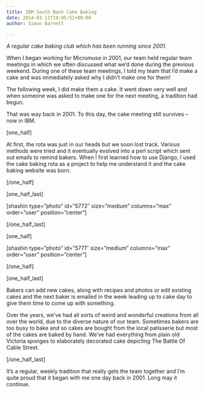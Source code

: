 ```yaml
---
title: IBM South Bank Cake Baking
date: 2014-03-11T19:05:51+00:00
author: Simon Barnett

---
```

_A regular cake baking club which has been running since 2001._

When I began working for Micromuse in 2001, our team held regular team meetings in which we often discussed what we&#8217;d done during the previous weekend. During one of these team meetings, I told my team that I&#8217;d make a cake and was immediately asked why I didn&#8217;t make one for them!

The following week, I did make them a cake. It went down very well and when someone was asked to make one for the next meeting, a tradition had begun.

That was way back in 2001. To this day, the cake meeting still survives &#8211; now in IBM.

[one_half]

At first, the rota was just in our heads but we soon lost track. Various methods were tried and it eventually evolved into a perl script which sent out emails to remind bakers. When I first learned how to use Django, I used the cake baking rota as a project to help me understand it and the cake baking website was born.

[/one_half]

[one\_half\_last]

[shashin type=&#8221;photo&#8221; id=&#8221;5772&#8243; size=&#8221;medium&#8221; columns=&#8221;max&#8221; order=&#8221;user&#8221; position=&#8221;center&#8221;]

[/one\_half\_last]

[one_half]

[shashin type=&#8221;photo&#8221; id=&#8221;5771&#8243; size=&#8221;medium&#8221; columns=&#8221;max&#8221; order=&#8221;user&#8221; position=&#8221;center&#8221;]

[/one_half]

[one\_half\_last]

Bakers can add new cakes, along with recipes and photos or edit existing cakes and the next baker is emailed in the week leading up to cake day to give them time to come up with something.

Over the years, we&#8217;ve had all sorts of weird and wonderful creations from all over the world, due to the diverse nature of our team. Sometimes bakers are too busy to bake and so cakes are bought from the local patisserie but most of the cakes are baked by hand. We&#8217;ve had everything from plain old Victoria sponges to elaborately decorated cake depicting The Battle Of Cable Street.

[/one\_half\_last]

It&#8217;s a regular, weekly tradition that really gets the team together and I&#8217;m quite proud that it began with me one day back in 2001. Long may it continue.
